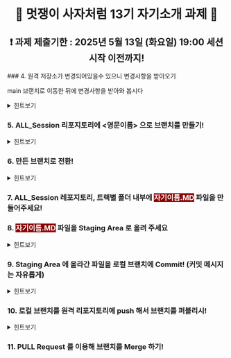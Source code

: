 <div align="center">

# 🦁 멋쟁이 사자처럼 13기 자기소개 과제 🦁

## ❗️ 과제 제출기한 : 2025년 5월 13일 (화요일) 19:00 세션 시작 이전까지!

</div>
### 4. 원격 저장소가 변경되어있을수 있으니 변경사항을 받아오기

main 브랜치로 이동한 뒤에 변경사항을 받아와 봅시다

<details>
    <summary>힌트보기</summary>

    git checkout main
    git pull

</details>

### 5. ALL_Session 리포지토리에 <영문이름> 으로 브랜치를 만들기!

<details>
    <summary>힌트보기</summary>

    git branch <브랜치 이름>

</details>

### 6. 만든 브랜치로 전환!

<details>
    <summary>힌트보기</summary>

    git checkout <브랜치 이름>
    
</details>

### 7. ALL_Session 레포지토리, 트랙별 폴더 내부에 <span style="background-color: darkred; color:white;">자기이름.MD</span> 파일을 만들어주세요!

### 8. <span style="background-color: darkred; color:white;">자기이름.MD</span> 파일을 Staging Area 로 올려 주세요

<details>
    <summary>힌트보기</summary>
    
    git add 이름.md (또는) git add .

</details>

### 9. Staging Area 에 올라간 파일을 로컬 브랜치에 Commit! (커밋 메시지는 자유롭게)

<details>
    <summary>힌트보기</summary>
  
    git commit -m "COMMIT MESSAGE"

</details>

### 10. 로컬 브랜치를 원격 리포지토리에 push 해서 브랜치를 퍼블리시!

<details>
    <summary>힌트보기</summary>
    
    git push --set-upstream origin <아까만들었던 브랜치 이름>
</details>

### 11. PULL Request 를 이용해 브랜치를 Merge 하기!
